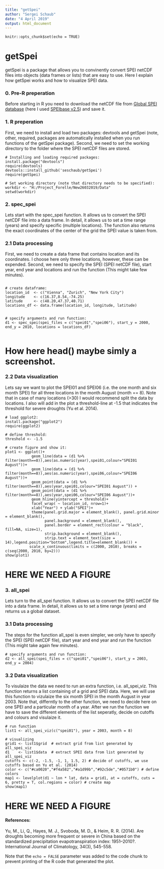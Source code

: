 ```yaml
---
title: "getSpei"
author: "Sergei Schaub"
date: "4 April 2019"
output: html_document
---
```


```{r setup, include=FALSE}
knitr::opts_chunk$set(echo = TRUE)
```

# getSpei

getSpei is a package that allows you to convinently convert SPEI netCDF files into objects (data frames or lists) that are easy to use. 
Here I explain how getSpei works and how to visualize SPEI data. 

### 0. Pre-R preperation 

Before starting in R you need to download the netCDF file from [Global SPEI database](http://spei.csic.es/database.html) (here I used [SPEIbase v2.5](http://digital.csic.es/handle/10261/153475)) and save it. 


### 1. R preperation 
First, we need to install and load two packages: devtools and getSpei (note, other, required, packages are automatically installed when you run functions of the getSpei package). Second, we need to set the working directory to the folder where the SPEI netCDF files are stored. 

```{r}
# Installing and loading required packages: 
install.package("devtools")
require(devtools)
devtools::install_github('seschaub/getSpei')
require(getSpei)

# Set working directory (note that directory needs to be specified):
workdir <- "H:/Project_Forelle/New26032019/Data"
setwd(workdir)

```

### 2. spec_spei

Lets start with the spec_spei function. It allows us to convert the SPEI netCDF file into a data frame. In detail, it allows us to set a time range (years) and specify specific (multiple locations). The function also returns the exact coordinates of the center of the grid the SPEI value is taken from. 


### 2.1 Data processing
First, we need to create a data frame that contains location and its coordinates. I choose here only three locations, however, these can be expended. Second, we need to specify the SPEI (SPEI netCDF file), start year, end year and locations and run the function (This might take few minutes). 

```{r}

# create dataframe:
location_id  <- c("Vienna", "Zurich", "New York City")
longitude    <- c(16.37,8.54,-74.25)
latitude     <- c(48.20,47.37,40.71)
locations_df <- data.frame(location_id, longitude, latitude)


# specify arguments and run function:
d1 <- spec_spei(spei_files = c("spei01","spei06"), start_y = 2000, end_y = 2010, locations = locations_df)


```

# How here head() maybe simly a screenshot. 


### 2.2 Data visualization 
Lets say we want to plot the SPEI01 and SPEI06 (i.e. the one month and six month SPEI) for all three locations in the month August (month == 8).
Note that in case of many locations (>30) I would recommend split the data by locations.
I also will add in the plot a threshold-line at -1.5 that indicates the threshold for severe droughts (Yu et al. 2014).
```{r}
# load ggplot2:
install.package("ggplot2")
require(ggplot2)

# define threshold:
threshold <- -1.5

# create figure and show it:
plot1 <- ggplot()+
            geom_line(data = (d1 %>% filter(month==8)),aes(as.numeric(year),spei01,colour="SPEI01 August"))+
            geom_line(data = (d1 %>% filter(month==8)),aes(as.numeric(year),spei06,colour="SPEI06 August"))+
            geom_point(data = (d1 %>% filter(month==8)),aes(year,spei01,colour="SPEI01 August")) +
            geom_point(data = (d1 %>% filter(month==8)),aes(year,spei06,colour="SPEI06 August"))+
            geom_hline(yintercept = threshold)+ 
            facet_wrap( ~ location_id, nrow=1)+
            xlab("Year") + ylab("SPEI")+
            theme(panel.grid.major = element_blank(), panel.grid.minor = element_blank(),
                  panel.background = element_blank(),
                  panel.border = element_rect(colour = "black", fill=NA, size=1),
                  strip.background = element_blank(),
                  strip.text = element_text(size = 14),legend.position="bottom",legend.title=element_blank()) +
           scale_x_continuous(limits = c(2000, 2010), breaks = c(seq(2000, 2010, by=2)))
show(plot1)
```
# HERE WE NEED A FIGURE




### 3. all_spei

Lets turn to the all_spei function. It allows us to convert the SPEI netCDF file into a data frame. In detail, it allows us to set a time range (years) and returns us a global dataset. 


### 3.1 Data processing
The steps for the function all_spei is even simpler, we only have to specify the SPEI (SPEI netCDF file), start year and end year and run the function (This might take again few minutes).

```{r}
# specify arguments and run function:
d2 <- all_spei(spei_files = c("spei01","spei06"), start_y = 2003, end_y = 2004)

```

### 3.2 Data visualization 
To visulaize the data we need to run an extra function, i.e. all_spei_viz. This function returns a list containing of a grid and SPEI data. 
Here, we will use this function to vizulaize the six month SPEI in the month August in year 2003. Note that, differntly to the other function, we need to decide here on one SPEI and a particular month of a year. 
After we run the function we have to save the different elements of the list seperatly, decide on cutoffs and colours and visulaize it. 

```{r}
# run function
list1 <- all_spei_viz(c("spei01"), year = 2003, month = 8) 

# visualizing
grid1 <- list1$grid  # extract grid from list generated by all_spei_viz 
d1    <- list1$data  # extract SPEI data from list generated by all_spei_viz 
cutoffs <- c(-2, -1.5, -1, 1, 1.5, 2) # decide of cutoffs, we use cutoffs based on Yu et al. (2014)
color <- c("#ca0020","#f4a582","#a1d99b","#92c5de","#0571b0") # define colors
map1 <- levelplot(d1 ~ lon * lat, data = grid1, at = cutoffs, cuts = 6, pretty = T, col.regions = color) # create map
show(map1)

```
# HERE WE NEED A FIGURE





####  References: 
Yu, M., Li, Q., Hayes, M. J., Svoboda, M. D., & Heim, R. R. (2014). Are droughts becoming more frequent or severe in China based on the standardized precipitation evapotranspiration index: 1951–2010?. International Journal of Climatology, 34(3), 545-558.


Note that the `echo = FALSE` parameter was added to the code chunk to prevent printing of the R code that generated the plot.
